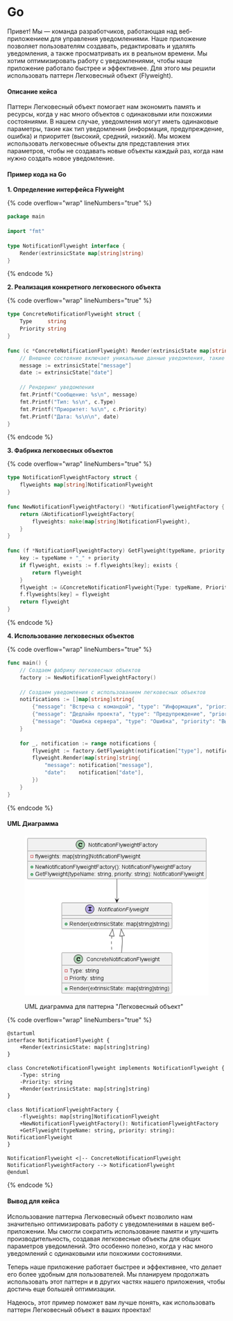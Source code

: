 # Go

Привет! Мы — команда разработчиков, работающая над веб-приложением для управления уведомлениями. Наше приложение позволяет пользователям создавать, редактировать и удалять уведомления, а также просматривать их в реальном времени. Мы хотим оптимизировать работу с уведомлениями, чтобы наше приложение работало быстрее и эффективнее. Для этого мы решили использовать паттерн Легковесный объект (Flyweight).

#### Описание кейса

Паттерн Легковесный объект помогает нам экономить память и ресурсы, когда у нас много объектов с одинаковыми или похожими состояниями. В нашем случае, уведомления могут иметь одинаковые параметры, такие как тип уведомления (информация, предупреждение, ошибка) и приоритет (высокий, средний, низкий). Мы можем использовать легковесные объекты для представления этих параметров, чтобы не создавать новые объекты каждый раз, когда нам нужно создать новое уведомление.

#### Пример кода на Go

**1. Определение интерфейса Flyweight**

{% code overflow="wrap" lineNumbers="true" %}
```go
package main

import "fmt"

type NotificationFlyweight interface {
    Render(extrinsicState map[string]string)
}
```
{% endcode %}

**2. Реализация конкретного легковесного объекта**

{% code overflow="wrap" lineNumbers="true" %}
```go
type ConcreteNotificationFlyweight struct {
    Type     string
    Priority string
}

func (c *ConcreteNotificationFlyweight) Render(extrinsicState map[string]string) {
    // Внешнее состояние включает уникальные данные уведомления, такие как сообщение и дата
    message := extrinsicState["message"]
    date := extrinsicState["date"]

    // Рендеринг уведомления
    fmt.Printf("Сообщение: %s\n", message)
    fmt.Printf("Тип: %s\n", c.Type)
    fmt.Printf("Приоритет: %s\n", c.Priority)
    fmt.Printf("Дата: %s\n\n", date)
}
```
{% endcode %}

**3. Фабрика легковесных объектов**

{% code overflow="wrap" lineNumbers="true" %}
```go
type NotificationFlyweightFactory struct {
    flyweights map[string]NotificationFlyweight
}

func NewNotificationFlyweightFactory() *NotificationFlyweightFactory {
    return &NotificationFlyweightFactory{
        flyweights: make(map[string]NotificationFlyweight),
    }
}

func (f *NotificationFlyweightFactory) GetFlyweight(typeName, priority string) NotificationFlyweight {
    key := typeName + "_" + priority
    if flyweight, exists := f.flyweights[key]; exists {
        return flyweight
    }
    flyweight := &ConcreteNotificationFlyweight{Type: typeName, Priority: priority}
    f.flyweights[key] = flyweight
    return flyweight
}
```
{% endcode %}

**4. Использование легковесных объектов**

{% code overflow="wrap" lineNumbers="true" %}
```go
func main() {
    // Создаем фабрику легковесных объектов
    factory := NewNotificationFlyweightFactory()

    // Создаем уведомления с использованием легковесных объектов
    notifications := []map[string]string{
        {"message": "Встреча с командой", "type": "Информация", "priority": "Высокий", "date": "2023-10-01"},
        {"message": "Дедлайн проекта", "type": "Предупреждение", "priority": "Средний", "date": "2023-10-05"},
        {"message": "Ошибка сервера", "type": "Ошибка", "priority": "Высокий", "date": "2023-10-03"},
    }

    for _, notification := range notifications {
        flyweight := factory.GetFlyweight(notification["type"], notification["priority"])
        flyweight.Render(map[string]string{
            "message": notification["message"],
            "date":    notification["date"],
        })
    }
}
```
{% endcode %}

#### UML Диаграмма

<figure><img src="../../../../../.gitbook/assets/image (1) (1) (1) (1) (1) (1) (1) (1) (1) (1).png" alt=""><figcaption><p>UML диаграмма для паттерна "Легковесный объект"</p></figcaption></figure>

{% code overflow="wrap" lineNumbers="true" %}
```plant-uml
@startuml
interface NotificationFlyweight {
    +Render(extrinsicState: map[string]string)
}

class ConcreteNotificationFlyweight implements NotificationFlyweight {
    -Type: string
    -Priority: string
    +Render(extrinsicState: map[string]string)
}

class NotificationFlyweightFactory {
    -flyweights: map[string]NotificationFlyweight
    +NewNotificationFlyweightFactory(): NotificationFlyweightFactory
    +GetFlyweight(typeName: string, priority: string): NotificationFlyweight
}

NotificationFlyweight <|-- ConcreteNotificationFlyweight
NotificationFlyweightFactory --> NotificationFlyweight
@enduml
```
{% endcode %}

#### Вывод для кейса

Использование паттерна Легковесный объект позволило нам значительно оптимизировать работу с уведомлениями в нашем веб-приложении. Мы смогли сократить использование памяти и улучшить производительность, создавая легковесные объекты для общих параметров уведомлений. Это особенно полезно, когда у нас много уведомлений с одинаковыми или похожими состояниями.

Теперь наше приложение работает быстрее и эффективнее, что делает его более удобным для пользователей. Мы планируем продолжать использовать этот паттерн и в других частях нашего приложения, чтобы достичь еще большей оптимизации.

Надеюсь, этот пример поможет вам лучше понять, как использовать паттерн Легковесный объект в ваших проектах!
